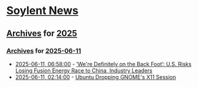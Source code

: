# [Soylent News](../../../README.md)

## [Archives](../../index.md) for [2025](../index.md)

### [Archives](../../index.md) for [2025-06-11](index.md)

* [2025-06-11, 06:58:00](https://soylentnews.org/article.pl?sid=25/06/10/1731239&from=rss) - [‘We're Definitely on the Back Foot’: U.S. Risks Losing Fusion Energy Race to China, Industry Leaders](https://soylentnews.org/article.pl?sid=25/06/10/1731239&from=rss)
* [2025-06-11, 02:14:00](https://soylentnews.org/article.pl?sid=25/06/10/1727213&from=rss) - [Ubuntu Dropping GNOME's X11 Session](https://soylentnews.org/article.pl?sid=25/06/10/1727213&from=rss)
